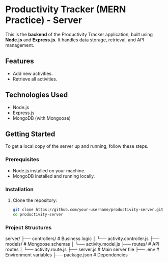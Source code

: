 # Productivity Tracker (MERN Practice) - Server

This is the **backend** of the Productivity Tracker application, built using **Node.js** and **Express.js**. It handles data storage, retrieval, and API management.

## Features

- Add new activities.
- Retrieve all activities.

## Technologies Used

- Node.js
- Express.js
- MongoDB (with Mongoose)

## Getting Started

To get a local copy of the server up and running, follow these steps.

### Prerequisites

- Node.js installed on your machine.
- MongoDB installed and running locally.

### Installation

1. Clone the repository:
   ```bash
   git clone https://github.com/your-username/productivity-server.git
   cd productivity-server
   ```

### Project Structures

server/
├── controllers/ # Business logic
│ └── activity.controller.js
├── models/ # Mongoose schemas
│ └── activity.model.js
├── routes/ # API routes
│ └── activity.route.js
├── server.js # Main server file
├── .env # Environment variables
├── package.json # Dependencies

